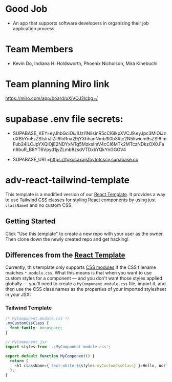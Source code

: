 # Good Job

- An app that supports software developers in organizing their job application process.

# Team Members

- Kevin Do, Indiana H. Holdsworth, Phoenix Nicholson, Mira Kinebuchi

# Team planning Miro link

https://miro.com/app/board/uXjVOJ2lcbg=/

# supabase .env file secrets:

- SUPABASE_KEY=eyJhbGciOiJIUzI1NiIsInR5cCI6IkpXVCJ9.eyJpc3MiOiJzdXBhYmFzZSIsInJlZiI6InRna29jYXhhanNmb3l0b3Rjc2N5Iiwicm9sZSI6ImFub24iLCJpYXQiOjE2NDYxNTg5MzksImV4cCI6MTk2MTczNDkzOX0.Fan6buR_B8YT6Vpyd1jyZLmb8zsdVTDxbYQkYnGGOV4

- SUPABASE_URL=https://tgkocaxajsfoytotcscy.supabase.co

# adv-react-tailwind-template

This template is a modified version of our [React
Template](https://github.com/alchemycodelab/react-template). It provides a way
to use [Tailwind CSS](https://tailwindcss.com/) classes for styling React
components by using just `className`s and no custom CSS.

## Getting Started

Click "Use this template" to create a new repo with your user as the owner. Then
clone down the newly created repo and get hacking!

## Differences from the [React Template](https://github.com/alchemycodelab/react-template)

Currently, this template only supports [CSS
modules](https://css-tricks.com/css-modules-part-1-need/) if the CSS filename
matches `*.module.css`. What this means is that when you want to use custom
styles for a component — and you don't want those styles applied globally —
you'll need to create a `MyComponent.module.css` file, import it, and then use
the CSS class names as the properties of your imported stylesheet in your JSX:

### Tailwind Template

```css
/* MyComponent.module.css */
.myCustomCssClass {
  font-family: monospace;
}
```

```js
// MyComponent.jsx
import styles from './MyComponent.module.css';

export default function MyComponent() {
  return (
    <h1 className={`text-white ${styles.myCustomCssClass}`}>Hello, World!</h1>
  );
}
```
